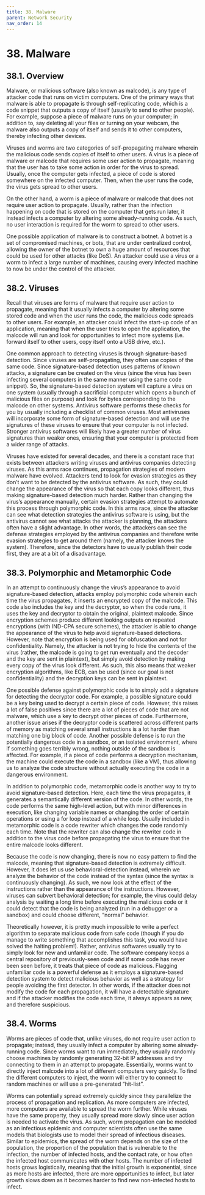 ```yaml
---
title: 38. Malware
parent: Network Security
nav_order: 14
---
```


# 38. Malware

## 38.1. Overview

Malware, or malicious software (also known as malcode), is any type of attacker code that runs on victim computers. One of the primary ways that malware is able to propagate is through self-replicating code, which is a code snippet that outputs a copy of itself (usually to send to other people). For example, suppose a piece of malware runs on your computer; in addition to, say deleting all your files or turning on your webcam, the malware also outputs a copy of itself and sends it to other computers, thereby infecting other devices.

Viruses and worms are two categories of self-propagating malware wherein the malicious code sends copies of itself to other users. A virus is a piece of malware or malcode that requires some user action to propagate, meaning that the user has to take some action in order for the virus to spread. Usually, once the computer gets infected, a piece of code is stored somewhere on the infected computer. Then, when the user runs the code, the virus gets spread to other users.

On the other hand, a worm is a piece of malware or malcode that does not require user action to propagate. Usually, rather than the infection happening on code that is stored on the computer that gets run later, it instead infects a computer by altering some already-running code. As such, no user interaction is required for the worm to spread to other users.

One possible application of malware is to construct a botnet. A botnet is a set of compromised machines, or bots, that are under centralized control, allowing the owner of the botnet to own a huge amount of resources that could be used for other attacks (like DoS). An attacker could use a virus or a worm to infect a large number of machines, causing every infected machine to now be under the control of the attacker.

## 38.2. Viruses

Recall that viruses are forms of malware that require user action to propagate, meaning that it usually infects a computer by altering some stored code and when the user runs the code, the malicious code spreads to other users. For example, an attacker could infect the start-up code of an application, meaning that when the user tries to open the application, the malcode will run and look for opportunities to infect more systems (i.e. forward itself to other users, copy itself onto a USB drive, etc.).

One common approach to detecting viruses is through signature-based detection. Since viruses are self-propagating, they often use copies of the same code. Since signature-based detection uses patterns of known attacks, a signature can be created on the virus (since the virus has been infecting several computers in the same manner using the same code snippet). So, the signature-based detection system will capture a virus on one system (usually through a sacrificial computer which opens a bunch of malicious files on purpose) and look for bytes corresponding to the malcode on other systems. Antivirus software performs these checks for you by usually including a checklist of common viruses. Most antiviruses will incorporate some form of signature-based detection and will use the signatures of these viruses to ensure that your computer is not infected. Stronger antivirus softwares will likely have a greater number of virus signatures than weaker ones, ensuring that your computer is protected from a wider range of attacks.

Viruses have existed for several decades, and there is a constant race that exists between attackers writing viruses and antivirus companies detecting viruses. As this arms race continues, propagation strategies of modern malware have evolved. Attackers tend to look for evasion strategies as they don’t want to be detected by the antivirus software. As such, they could change the appearance of the virus so that each copy looks different, thus making signature-based detection much harder. Rather than changing the virus’s appearance manually, certain evasion strategies attempt to automate this process through polymorphic code. In this arms race, since the attacker can see what detection strategies the antivirus software is using, but the antivirus cannot see what attacks the attacker is planning, the attackers often have a slight advantage. In other words, the attackers can see the defense strategies employed by the antivirus companies and therefore write evasion strategies to get around them (namely, the attacker knows the system). Therefore, since the detectors have to usually publish their code first, they are at a bit of a disadvantage.

## 38.3. Polymorphic and Metamorphic Code

In an attempt to continuously change the virus’s appearance to avoid signature-based detection, attacks employ polymorphic code wherein each time the virus propagates, it inserts an encrypted copy of the malcode. This code also includes the key and the decryptor, so when the code runs, it uses the key and decryptor to obtain the original, plaintext malcode. Since encryption schemes produce different looking outputs on repeated encryptions (with IND-CPA secure schemes), the attacker is able to change the appearance of the virus to help avoid signature-based detections. However, note that encryption is being used for obfuscation and not for confidentiality. Namely, the attacker is not trying to hide the contents of the virus (rather, the malcode is going to get run eventually and the decoder and the key are sent in plaintext), but simply avoid detection by making every copy of the virus look different. As such, this also means that weaker encryption algorithms, like ECB, can be used (since our goal is not confidentiality) and the decryption keys can be sent in plaintext.

One possible defense against polymorphic code is to simply add a signature for detecting the decryptor code. For example, a possible signature could be a key being used to decrypt a certain piece of code. However, this raises a lot of false positives since there are a lot of pieces of code that are not malware, which use a key to decrypt other pieces of code. Furthermore, another issue arises if the decryptor code is scattered across different parts of memory as matching several small instructions is a lot harder than matching one big block of code. Another possible defense is to run the potentially dangerous code in a sandbox, or an isolated environment, where if something goes terribly wrong, nothing outside of the sandbox is affected. For example, if a piece of code performs a decryption mechanism, the machine could execute the code in a sandbox (like a VM), thus allowing us to analyze the code structure without actually executing the code in a dangerous environment.

In addition to polymorphic code, metamorphic code is another way to try to avoid signature-based detection. Here, each time the virus propagates, it generates a semantically different version of the code. In other words, the code performs the same high-level action, but with minor differences in execution, like changing variable names or changing the order of certain operations or using a for loop instead of a while loop. Usually included in metamorphic code is a code rewriter which changes the code randomly each time. Note that the rewriter can also change the rewriter code in addition to the virus code before propagating the virus to ensure that the entire malcode looks different.

Because the code is now changing, there is now no easy pattern to find the malcode, meaning that signature-based detection is extremely difficult. However, it does let us use behavioral-detection instead, wherein we analyze the behavior of the code instead of the syntax (since the syntax is continuously changing). As such, we now look at the effect of the instructions rather than the appearance of the instructions. However, viruses can subvert behavioral detection; for example, the virus could delay analysis by waiting a long time before executing the malicious code or it could detect that the code is being analyzed (run in a debugger or a sandbox) and could choose different, “normal” behavior.

Theoretically however, it is pretty much impossible to write a perfect algorithm to separate malicious code from safe code (though if you do manage to write something that accomplishes this task, you would have solved the halting problem!). Rather, antivirus softwares usually try to simply look for new and unfamiliar code. The software company keeps a central repository of previously-seen code and if some code has never been seen before, it treats that piece of code as malicious. Flagging unfamiliar code is a powerful defense as it employs a signature-based detection system to detect malicious behavior as well as a strategy for people avoiding the first detector. In other words, if the attacker does not modify the code for each propagation, it will have a detectable signature and if the attacker modifies the code each time, it always appears as new, and therefore suspicious.

## 38.4. Worms

Worms are pieces of code that, unlike viruses, do not require user action to propagate; instead, they usually infect a computer by altering some already-running code. Since worms want to run immediately, they usually randomly choose machines by randomly generating 32-bit IP addresses and try connecting to them in an attempt to propagate. Essentially, worms want to directly inject malcode into a lot of different computers very quickly. To find the different computers to inject, the worm will either try to connect to random machines or will use a pre-generated “hit-list”.

Worms can potentially spread extremely quickly since they parallelize the process of propagation and replication. As more computers are infected, more computers are available to spread the worm further. While viruses have the same property, they usually spread more slowly since user action is needed to activate the virus. As such, worm propagation can be modeled as an infectious epidemic and computer scientists often use the same models that biologists use to model their spread of infectious diseases. Similar to epidemics, the spread of the worm depends on the size of the population, the proportion of the population that is vulnerable to the infection, the number of infected hosts, and the contact rate, or how often the infected host communicates with other hosts. The number of infected hosts grows logistically, meaning that the initial growth is exponential, since as more hosts are infected, there are more opportunities to infect, but later growth slows down as it becomes harder to find new non-infected hosts to infect.
